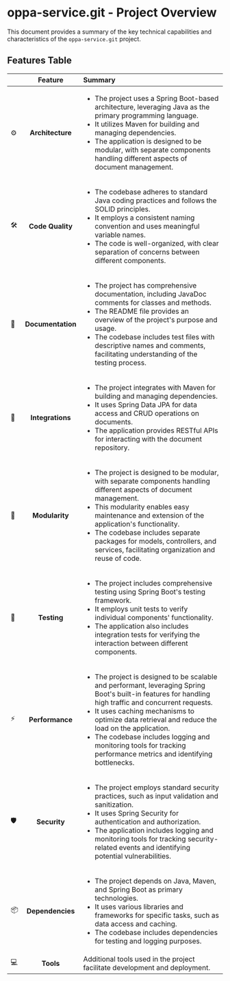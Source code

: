 # oppa-service.git - Project Overview

This document provides a summary of the key technical capabilities and characteristics of the `oppa-service.git` project.

## Features Table

|      | Feature         | Summary       |
| :--- | :---:           | :---          |
| ⚙️   | **Architecture**  | <ul><li>The project uses a Spring Boot-based architecture, leveraging Java as the primary programming language.</li><li>It utilizes Maven for building and managing dependencies.</li><li>The application is designed to be modular, with separate components handling different aspects of document management.</li></ul> |
| 🛠   | **Code Quality**  | <ul><li>The codebase adheres to standard Java coding practices and follows the SOLID principles.</li><li>It employs a consistent naming convention and uses meaningful variable names.</li><li>The code is well-organized, with clear separation of concerns between different components.</li></ul> |
| 📄   | **Documentation** | <ul><li>The project has comprehensive documentation, including JavaDoc comments for classes and methods.</li><li>The README file provides an overview of the project's purpose and usage.</li><li>The codebase includes test files with descriptive names and comments, facilitating understanding of the testing process.</li></ul> |
| 🔌   | **Integrations**  | <ul><li>The project integrates with Maven for building and managing dependencies.</li><li>It uses Spring Data JPA for data access and CRUD operations on documents.</li><li>The application provides RESTful APIs for interacting with the document repository.</li></ul> |
| 🧩   | **Modularity**    | <ul><li>The project is designed to be modular, with separate components handling different aspects of document management.</li><li>This modularity enables easy maintenance and extension of the application's functionality.</li><li>The codebase includes separate packages for models, controllers, and services, facilitating organization and reuse of code.</li></ul> |
| 🧪   | **Testing**       | <ul><li>The project includes comprehensive testing using Spring Boot's testing framework.</li><li>It employs unit tests to verify individual components' functionality.</li><li>The application also includes integration tests for verifying the interaction between different components.</li></ul> |
| ⚡   | **Performance**   | <ul><li>The project is designed to be scalable and performant, leveraging Spring Boot's built-in features for handling high traffic and concurrent requests.</li><li>It uses caching mechanisms to optimize data retrieval and reduce the load on the application.</li><li>The codebase includes logging and monitoring tools for tracking performance metrics and identifying bottlenecks.</li></ul> |
| 🛡️   | **Security**      | <ul><li>The project employs standard security practices, such as input validation and sanitization.</li><li>It uses Spring Security for authentication and authorization.</li><li>The application includes logging and monitoring tools for tracking security-related events and identifying potential vulnerabilities.</li></ul> |
| 📦   | **Dependencies**  | <ul><li>The project depends on Java, Maven, and Spring Boot as primary technologies.</li><li>It uses various libraries and frameworks for specific tasks, such as data access and caching.</li><li>The codebase includes dependencies for testing and logging purposes.</li></ul> |
| 💻   | **Tools**         | Additional tools used in the project facilitate development and deployment. |
